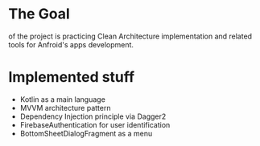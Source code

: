 # The Goal
of the project is practicing Clean Architecture implementation and related tools for Anfroid's apps development.

# Implemented stuff
- Kotlin as a main language
- MVVM architecture pattern
- Dependency Injection principle via Dagger2
- FirebaseAuthentication for user identification
- BottomSheetDialogFragment as a menu
